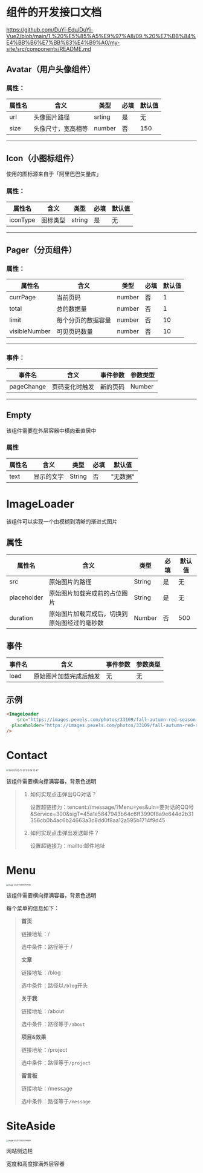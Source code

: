 # 组件的开发接口文档

https://github.com/DuYi-Edu/DuYi-Vue2/blob/main/1.%20%E5%85%A5%E9%97%A8/09.%20%E7%BB%84%E4%BB%B6%E7%BB%83%E4%B9%A0/my-site/src/components/README.md


## Avatar（用户头像组件）
### 属性：
| 属性名  | 含义                | 类型   | 必填 | 默认值 |
| ------ | ------------------ | ------ | ---- | ----- |
| url    | 头像图片路径        | srting | 是   | 无     |
| size   | 头像尺寸，宽高相等   | number | 否   | 150   |
------


## Icon（小图标组件）
使用的图标源来自于「阿里巴巴矢量库」

### 属性：
| 属性名     | 含义     | 类型   | 必填 | 默认值 |
| ---------- | -------- | ------ | ---- | ----- |
| iconType   | 图标类型 | string | 是   | 无     |
------


## Pager（分页组件）
### 属性：
| 属性名           | 含义              | 类型   | 必填 | 默认值 |
| --------------- | ----------------- | ------ | ---- | ----- |
| currPage        | 当前页码           | number | 否   | 1     |
| total           | 总的数据量         | number | 否   | 1     |
| limit           | 每个分页的数据容量  | number | 否   | 10    |
| visibleNumber   | 可见页码数量        | number | 否   | 10    |
-------

### 事件：
| 事件名     | 含义            | 事件参数  | 参数类型 |
| ---------- | -------------- | -------- | -------- |
| pageChange | 页码变化时触发  | 新的页码  | Number  |
------


## Empty

该组件需要在外层容器中横向垂直居中

### 属性

| 属性名 | 含义       | 类型   | 必填 | 默认值   |
| ------ | ---------- | ------ | ---- | -------- |
| text   | 显示的文字 | String | 否   | "无数据" |

# ImageLoader

该组件可以实现一个由模糊到清晰的渐进式图片

## 属性

| 属性名      | 含义                                         | 类型   | 必填 | 默认值 |
| ----------- | ---------------------------------------- | ------ | ---- | ------ |
| src         | 原始图片的路径                            | String | 是   | 无     |
| placeholder | 原始图片加载完成前的占位图片               | String | 是   | 无     |
| duration    | 原始图片加载完成后，切换到原始图经过的毫秒数 | Number | 否   | 500    |

## 事件

| 事件名 | 含义                   | 事件参数 | 参数类型 |
| ------ | ---------------------- | -------- | -------- |
| load   | 原始图片加载完成后触发 | 无       | 无       |

## 示例

```html
<ImageLoader 
	src="https://images.pexels.com/photos/33109/fall-autumn-red-season.jpg?fit=crop&crop=entropy&w=3456&h=2304"
  placeholder="https://images.pexels.com/photos/33109/fall-autumn-red-season.jpg?w=100"
/>
```



# Contact

<img src="http://mdrs.yuanjin.tech/img/20201130165641.gif" alt="iShot2020-11-30下午04.55.47" style="zoom:40%;" />

该组件需要横向撑满容器，背景色透明

> 1. 如何实现点击弹出QQ对话？
>
>    设置超链接为：tencent://message/?Menu=yes&uin=要对话的QQ号&Service=300&sigT=45a1e5847943b64c6ff3990f8a9e644d2b31356cb0b4ac6b24663a3c8dd0f8aa12a595b1714f9d45
>
> 2. 如何实现点击弹出发送邮件？
>
>    设置超链接为：mailto:邮件地址

# Menu

<img src="http://mdrs.yuanjin.tech/img/20201130195147.png" alt="image-20201130195147086" style="zoom:33%;" />

该组件需要横向撑满容器，背景色透明

每个菜单的信息如下：

> **首页**
>
> 链接地址：/
>
> 选中条件：路径等于 /
>
> **文章**
>
> 链接地址：/blog
>
> 选中条件：路径以`/blog`开头
>
> **关于我**
>
> 链接地址：/about
>
> 选中条件：路径等于`/about`
>
> **项目&效果**
>
> 链接地址：/project
>
> 选中条件：路径等于`/project`
>
> **留言板**
>
> 链接地址：/message
>
> 选中条件：路径等于`/message`

# SiteAside

<img src="http://mdrs.yuanjin.tech/img/20201130200148.png" alt="image-20201130200148681" style="zoom:33%;" />

网站侧边栏

宽度和高度撑满外层容器




